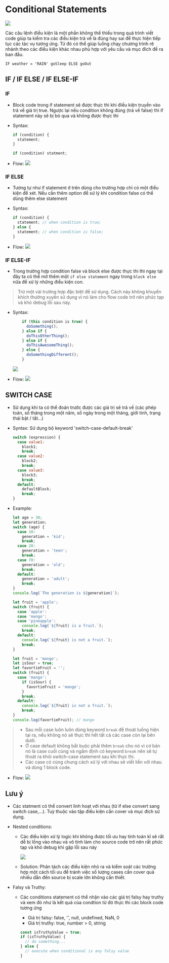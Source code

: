 # Conditional Statements

![](../images/condition-statement-banner.png)

Các câu lệnh điều kiện là một phần không thể thiếu trong quá trình viết code giúp ta kiểm tra các điều kiện trả về là đúng hay sai để thực hiện tiếp tục các tác vụ tương ứng. Từ đó có thể giúp luồng chạy chương trình rẽ nhánh theo các điều kiện khác nhau phù hợp với yêu cầu và mục đích đề ra ban đầu.

```
IF weather = 'RAIN' goSleep ELSE goOut
```

## IF / IF ELSE / IF ELSE-IF

### IF

- Block code trong if statement sẽ được thực thi khi điều kiện truyền vào trả về giá trị true. Ngược lại nếu condition không đúng (trả về false) thì if statement này sẽ bị bỏ qua và không được thực thi

- Syntax:

  ```js
  if (condition) {
    statement;
  }
  ```

  ```js
  if (condition) statment;
  ```

- Flow:
  ![](../images/if-statement.webp)

### IF ELSE

- Tương tự như if statement ở trên dùng cho trường hợp chỉ có một điều kiện để xét. Nếu cần thêm option để xử lý khi condition false có thể dùng thêm else statement

- Syntax:
  ```js
  if (condition) {
    statement; // when condition is true;
  } else {
    statement; // when condition is false;
  }
  ```
- Flow:
  ![](../images/if-else-statement.webp)

### IF ELSE-IF

- Trong trường hợp condition false và block else được thực thi thì ngay tại đây ta có thể mở thêm một `if else statement` ngay trong `block else` nữa để xử lý những điều kiện con.

> Trừ một vài trường hợp đặc biệt để sử dụng. Cách này không khuyến khích thường xuyên sử dụng vì nó làm cho flow code trở nên phức tạp và khó debug lỗi sau này.

- Syntax:

  ```js
      if (this condition is true) {
        doSomething();
      } else if {
        doThisOtherThing();
      } else if {
        doThisAwesomeThing();
      } else {
        doSomethingDifferent();
      }
  ```

  ![](../images/if-else-if-example.png)

- Flow:
  ![](../images/if-else-if.webp)

## SWITCH CASE

- Sử dụng khi ta có thể đoán trước được các giá trị sẽ trả về (các phép toán, số tháng trong một năm, số ngày trong một tháng, giới tính, trạng thái bật / tắt...)
- Syntax:
  Sử dụng bộ keyword 'switch-case-default-break'

  ```js
  switch (expression) {
    case value1:
      block1;
      break;
    case value2:
      block2;
      break;
    case value3:
      block3;
      break;
    default:
      defaultBlock;
      break;
  }
  ```

- Example:

  ```js
  let age = 30;
  let generation;
  switch (age) {
    case 10:
      generation = 'kid';
      break;
    case 20:
      generation = 'teen';
      break;
    case 70:
      generation = 'old';
      break;
    default:
      generation = 'adult';
      break;
  }
  console.log(`The generation is ${generation}`);
  ```

  ```js
  let fruit = 'apple';
  switch (fruit) {
    case 'apple':
    case 'mango':
    case 'pineapple':
      console.log(`${fruit} is a fruit.`);
      break;
    default:
      console.log(`${fruit} is not a fruit.`);
      break;
  }
  ```

  ```js
  let fruit = 'mango';
  let isSour = true;
  let favortieFruit = '';
  switch (fruit) {
    case 'mango':
      if (isSour) {
        favortieFruit = 'mango';
      }
      break;
    default:
      console.log(`${fruit} is not a fruit.`);
      break;
  }
  console.log(favortieFruit); // mango
  ```

> - Sau mỗi case luôn luôn dùng keyword `break` để thoát luồng hiện tại ra, nếu không nó sẽ thực thi hết tất cả các case còn lại bên dưới.
> - Ở case default không bắt buộc phải thêm `break` cho nó vì cơ bản nó là case cuối cùng và ngầm định có keyword `break` nên sẽ tự thoát ra khỏi switch-case statement sau khi thực thi.
> - Các case có cùng chung cách xử lý với nhau sẽ viết liền với nhau và dùng 1 block code.

- Flow:
  ![](../images/switch-case.webp)

## Lưu ý

- Các statment có thể convert linh hoạt với nhau (từ if else convert sang switch case,...). Tuỳ thuộc vào tập điều kiện cần cover và mục đích sử dụng.
- Nested conditions:

  - Các điều kiện xử lý logic khi không được tối ưu hay tính toán kĩ sẽ rất dễ bị lồng vào nhau và vô tình làm cho source code trở nên rất phức tạp và khó debug khi gặp lỗi sau này

    ![](../images/conditions-hell.png)

  - Solution: Phân tách các điều kiện nhỏ ra và kiểm soát các trường hợp một cách tối ưu để tránh việc số lượng cases cần cover quá nhiều dẫn đến source bị scale lớn không cần thiết.

- Falsy và Truthy:

  - Các conditions statement có thể nhận vào các giá trị falsy hay truthy và xem đó như là kết quả của condtion từ đó thực thi các block code tương ứng

    - Giá trị falsy: false, '', null, undefined, NaN, 0
    - Giá trị truthy: true, number > 0, string

    ```js
    const isTruthyValue = true;
    if (isTruthyValue) {
      // do something...
    } else {
      // execute when conditional is any falsy value
    }
    ```
